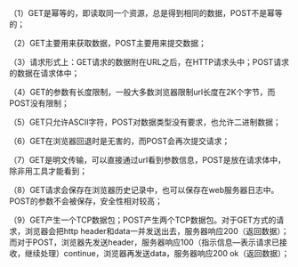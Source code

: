 （1）GET是幂等的，即读取同一个资源，总是得到相同的数据，POST不是幂等的；

（2）GET主要用来获取数据，POST主要用来提交数据；

（3）请求形式上：GET请求的数据附在URL之后，在HTTP请求头中；POST请求的数据在请求体中；

（4）GET的参数有长度限制，一般大多数浏览器限制url长度在2K个字节，而POST没有限制；

（5）GET只允许ASCII字符，POST对数据类型没有要求，也允许二进制数据；

（6）GET在浏览器回退时是无害的，而POST会再次提交请求；

（7）GET是明文传输，可以直接通过url看到参数信息，POST是放在请求体中，除非用工具才能看到；

（8）GET请求会保存在浏览器历史记录中，也可以保存在web服务器日志中。POST的参数不会被保存，安全性相对较高；

（9）GET产生一个TCP数据包；POST产生两个TCP数据包。对于GET方式的请求，浏览器会把http header和data一并发送出去，服务器响应200（返回数据）；而对于POST，浏览器先发送header，服务器响应100（指示信息—表示请求已接收，继续处理）continue，浏览器再发送data，服务器响应200 ok（返回数据）；
